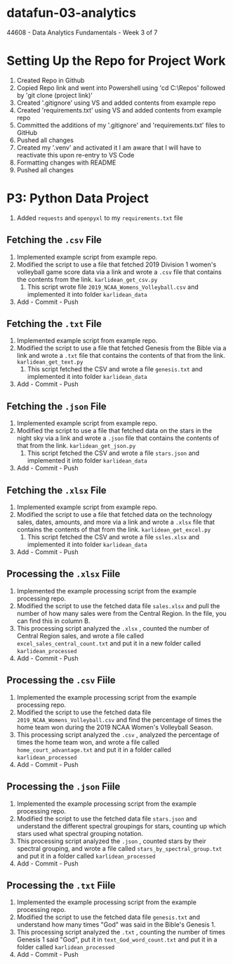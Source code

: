 # datafun-03-analytics
44608 - Data Analytics Fundamentals - Week 3 of 7

# Setting Up the Repo for Project Work
1. Created Repo in Github
2. Copied Repo link and went into Powershell using 'cd C:\Repos' followed by 'git clone (project link)'
3. Created '.gitignore' using VS and added contents from example repo
4. Created 'requirements.txt' using VS and added contents from example repo
5. Committed the additions of my '.gitignore' and 'requirements.txt' files to GitHub
6. Pushed all changes
7. Created my '.venv' and activated it
    I am aware that I will have to reactivate this upon re-entry to VS Code
8. Formatting changes with README
9. Pushed all changes

# P3: Python Data Project
1. Added `requests` and `openpyxl` to my `requirements.txt` file

## Fetching the `.csv` File
1. Implemented example script from example repo.
2. Modified the script to use a file that fetched 2019 Division 1 women's volleyball game score data via a link and wrote a `.csv` file that contains the contents from the link. `karlidean_get_csv.py`
   1. This script wrote file `2019_NCAA_Womens_Volleyball.csv` and implemented it into folder `karlidean_data`
3. Add - Commit - Push

## Fetching the `.txt` File
1. Implemented example script from example repo.
2. Modified the script to use a file that fetched Genesis from the Bible via a link and wrote a `.txt` file that contains the contents of that from the link. `karlidean_get_text.py`
   1. This script fetched the CSV and wrote a file `genesis.txt` and implemented it into folder `karlidean_data`
3. Add - Commit - Push
   
## Fetching the `.json` File
1. Implemented example script from example repo.
2. Modified the script to use a file that fetched data on the stars in the night sky via a link and wrote a `.json` file that contains the contents of that from the link. `karlidean_get_json.py`
   1. This script fetched the CSV and wrote a file `stars.json` and implemented it into folder `karlidean_data`
3. Add - Commit - Push

## Fetching the `.xlsx` File
1. Implemented example script from example repo.
2. Modified the script to use a file that fetched data on the technology sales, dates, amounts, and more via a link and wrote a `.xlsx` file that contains the contents of that from the link. `karlidean_get_excel.py`
   1. This script fetched the CSV and wrote a file `ssles.xlsx` and implemented it into folder `karlidean_data`
3. Add - Commit - Push

## Processing the `.xlsx` Fiile
1. Implemented the example processing script from the example processing repo.
2. Modified the script to use the fetched data file `sales.xlsx` and pull the number of how many sales were from the Central Region. In the file, you can find this in column B.
3. This processing script analyzed the `.xlsx` , counted the number of Central Region sales, and wrote a file called `excel_sales_central_count.txt` and put it in a new folder called `karlidean_processed`
4. Add - Commit - Push

## Processing the `.csv` Fiile
1. Implemented the example processing script from the example processing repo.
2. Modified the script to use the fetched data file `2019_NCAA_Womens_Volleyball.csv` and find the percentage of times the home team won during the 2019 NCAA Women's Volleyball Season.
3. This processing script analyzed the `.csv` , analyzed the percentage of times the home team won, and wrote a file called `home_court_advantage.txt` and put it in a folder called `karlidean_processed`
4. Add - Commit - Push

## Processing the `.json` Fiile
1. Implemented the example processing script from the example processing repo.
2. Modified the script to use the fetched data file `stars.json` and understand the different spectral groupings for stars, counting up which stars used what spectral grouping notation.
3. This processing script analyzed the `.json` , counted stars by their spectral grouping, and wrote a file called `stars_by_spectral_group.txt` and put it in a folder called `karlidean_processed`
4. Add - Commit - Push

## Processing the `.txt` Fiile
1. Implemented the example processing script from the example processing repo.
2. Modified the script to use the fetched data file `genesis.txt` and understand how many times "God" was said in the Bible's Genesis 1.
3. This processing script analyzed the `.txt` , counting the number of times Genesis 1 said "God", put it in  `text_God_word_count.txt` and put it in a folder called `karlidean_processed`
4. Add - Commit - Push